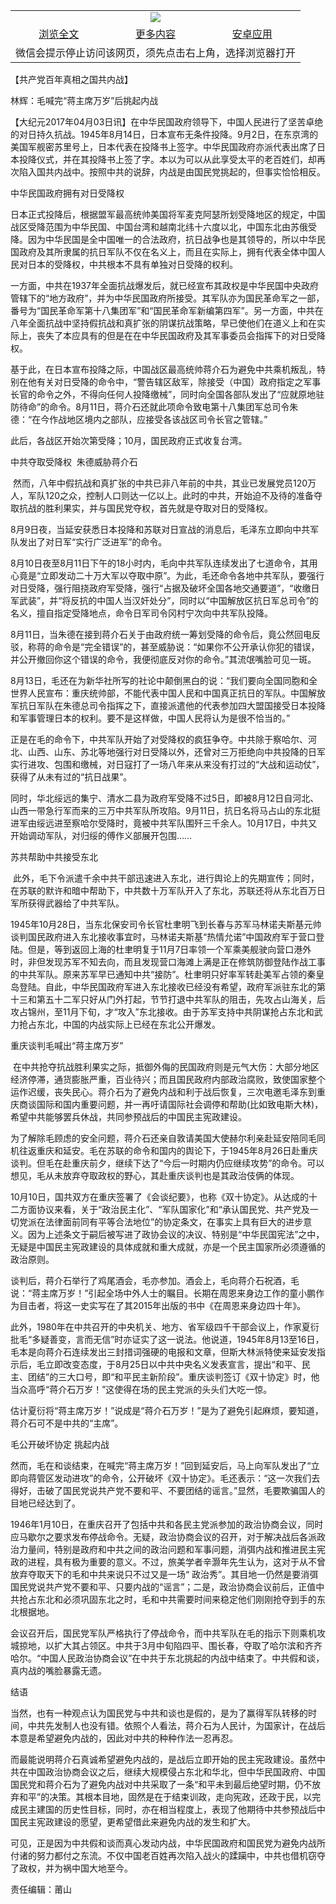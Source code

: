 

<table>
  <tr>
    <td align="center" colspan="3">
      <a href="https://github.com/ogate/ogate/blob/master/README.md"><img src="https://cloud.githubusercontent.com/assets/11880933/13434984/f430fae2-e012-11e5-814f-c2df1e82b247.jpg"/></a>
    </td>
  </tr>
  <tr>
    <td align="center">
      <a href="https://s3.ap-south-1.amazonaws.com/ogatem/oGate.htm?c815810&from=oNote">浏览全文</a>
    </td>
    <td align="center">
      <a href="https://s3.ap-south-1.amazonaws.com/ogatem/oGate.htm?from=oNote">更多内容</a>
    </td>
    <td align="center">
      <a href="https://raw.githubusercontent.com/ogate/up/master/ogate.apk">安卓应用</a>
    </td>
  </tr>
  <tr>
    <td align="center" colspan="3">
      微信会提示停止访问该网页，须先点击右上角，选择浏览器打开
    </td>
  </tr>
</table>    


【共产党百年真相之国共内战】

林辉：毛喊完“蒋主席万岁”后挑起内战






        

【大纪元2017年04月03日讯】在中华民国政府领导下，中国人民进行了坚苦卓绝的对日持久抗战。1945年8月14日，日本宣布无条件投降。9月2日，在东京湾的美国军舰密苏里号上，日本代表在投降书上签字。中华民国政府亦派代表出席了日本投降仪式，并在其投降书上签了字。本以为可以从此享受太平的老百姓们，却再次陷入国共内战中。按照中共的说辞，内战是由国民党挑起的，但事实恰恰相反。


中华民国政府拥有对日受降权


日本正式投降后，根据盟军最高统帅美国将军麦克阿瑟所划受降地区的规定，中国战区受降范围为中华民国、中国台湾和越南北纬十六度以北，中国东北由苏俄受降。因为中华民国是全中国唯一的合法政府，抗日战争也是其领导的，所以中华民国政府及其所隶属的抗日军队不仅在名义上，而且在实际上，拥有代表全体中国人民对日本的受降权，中共根本不具有单独对日受降的权利。


一方面，中共在1937年全面抗战爆发后，就已经宣布其政权是中华民国中央政府管辖下的“地方政府”，并为中华民国政府所接受。其军队亦为国民革命军之一部，番号为“国民革命军第十八集团军”和“国民革命军新编第四军”。另一方面，中共在八年全面抗战中坚持假抗战和真扩张的阴谋抗战策略，早已使他们在道义上和在实际上，丧失了本应具有的但是在在中华民国政府及其军事委员会指挥下的对日受降权。


基于此，在日本宣布投降之际，中国战区最高统帅蒋介石为避免中共乘机叛乱，特别在他有关对日受降的命令中，“警告辖区敌军，除接受（中国）政府指定之军事长官的命令之外，不得向任何人投降缴械”，同时向全国各部队发出了“应就原地驻防待命”的命令。8月11日，蒋介石还就此项命令致电第十八集团军总司令朱德：“在今作战地区境内之部队，应接受各该战区司令长官之管辖。”


此后，各战区开始次第受降；10月，国民政府正式收复台湾。


中共夺取受降权  朱德威胁蒋介石


 然而，八年中假抗战和真扩张的中共已非八年前的中共，其业已发展党员120万人，军队120之众，控制人口则达一亿以上。此时的中共，开始迫不及待的准备夺取抗战的胜利果实，并与国民党夺权，首先就是夺取对日的受降权。


8月9日夜，当延安获悉日本投降和苏联对日宣战的消息后，毛泽东立即向中共军队发出了对日军“实行广泛进军”的命令。


8月10日夜至8月11日下午的18小时内，毛向中共军队连续发出了七道命令，其用心竟是“立即发动二十万大军以夺取中原”。为此，毛还命令各地中共军队，要强行对日受降，强行阻挠政府军受降，强行“占据及破坏全国各地交通要道”，“收缴日军武装”，并“将反抗的中国人当汉奸处分”，同时以“中国解放区抗日军总司令”的名义，擅自指定受降地点，命令日军司令冈村宁次向中共军队投降。


8月11日，当朱德在接到蒋介石关于由政府统一筹划受降的命令后，竟公然回电反驳，称蒋的命令是“完全错误”的，甚至威胁说：“如果你不公开承认你犯的错误，并公开撤回你这个错误的命令，我便彻底反对你的命令。”其流氓嘴脸可见一斑。


8月13日，毛还在为新华社所写的社论中颠倒黑白的说：“我们要向全国同胞和全世界人民宣布：重庆统帅部，不能代表中国人民和中国真正抗日的军队。中国解放军抗日军队在朱德总司令指挥之下，直接派遣他的代表参加四大盟国接受日本投降和军事管理日本的权利。要不是这样做，中国人民将认为是很不恰当的。”


正是在毛的命令下，中共军队开始了对受降权的疯狂争夺。中共除于察哈尔、河北、山西、山东、苏北等地强行对日受降以外，还曾对三万拒绝向中共投降的日军实行进攻、包围和缴械，对日寇打了一场八年来从来没有打过的“大战和运动仗”，获得了从未有过的“抗日战果”。


同时，华北绥远的集宁、清水二县为政府军受降不过5日，即被8月12日自河北、山西一带急行军而来的三万中共军队所攻陷。9月11日，抗日名将马占山的东北挺进军由绥远进至察哈尔受降时，竟被中共军队围歼三千余人。10月17日，中共又开始调动军队，对归绥的傅作义部展开包围……


苏共帮助中共接受东北


 此外，毛下令派遣千余中共干部迅速进入东北，进行舆论上的先期宣传；同时，在苏联的默许和暗中帮助下，中共数十万军队开入了东北，苏联还将从东北百万日军所获得武器给了中共军队。


1945年10月28日，当东北保安司令长官杜聿明飞到长春与苏军马林诺夫斯基元帅谈判国民政府进入东北接收事宜时，马林诺夫斯基“热情允诺”中国政府军于营口登陆。但是，等到返回上海的杜聿明复于11月7日率领一个军乘美舰驶向营口港外时，非但发现苏军不知去向，而且发现营口海滩上满是正在修筑防御登陆作战工事的中共军队。原来苏军早已通知中共“接防”。杜聿明只好率军转赴美军占领的秦皇岛登陆。自此，中华民国政府军进入东北接收已经没有希望，政府军派驻东北的第十三和第五十二军只好从门外打起，节节打退中共军队的阻击，先攻占山海关，后攻占锦州，至11月下旬，才“攻入”东北接收。由于苏军支持中共阴谋抢占东北和武力抢占东北，中国的内战实际上已经在东北公开爆发。


重庆谈判毛喊出“蒋主席万岁”


 在中共抢夺抗战胜利果实之际，抵御外侮的民国政府则是元气大伤：大部分地区经济停滞，通货膨胀严重，百业待兴；而且国民政府内部政治腐败，致使国家整个运作迟缓，丧失民心。蒋介石为了避免内战和利于战后恢复，三次电邀毛泽东到重庆商谈国际和国内重要问题，并一再吁请国际社会调停和帮助(比如致电斯大林)，希望中共能够罢兵休战，共同参预战后的中国民主宪政建设。


为了解除毛顾虑的安全问题，蒋介石还亲自敦请美国大使赫尔利亲赴延安陪同毛同机往返重庆和延安。毛在苏联的命令和国内的舆论下，于1945年8月26日赴重庆谈判。但毛在赴重庆前夕，继续下达了“今后一时期内仍应继续攻势”的命令。可以想见，毛从未放弃夺取政权的野心，其赴重庆谈判也是其政治伎俩的体现。


10月10日，国共双方在重庆签署了《会谈纪要》，也称《双十协定》。从达成的十二方面协议来看，关于“政治民主化”、“军队国家化”和“承认国民党、共产党及一切党派在法律面前同有平等合法地位”的协定条文，在事实上具有巨大的进步意义。因为上述条文于嗣后被写进了政协会议的决议、特别是“中华民国宪法”之中，无疑是中国民主宪政建设的具体成就和重大成就，亦是一个民主国家所必须遵循的政治原则。


谈判后，蒋介石举行了鸡尾酒会，毛亦参加。酒会上，毛向蒋介石祝酒，毛说：“蒋主席万岁！”引起全场中外人士的瞩目。长期在周恩来身边工作的童小鹏作为目击者，将这一史实写在了其2015年出版的书中《在周恩来身边四十年》。


此外，1980年在中共召开的中央机关、地方、省军级四千干部会议上，作家夏衍批毛“多疑善变，言而无信”时亦证实了这一说法。他说道，1945年8月13至16日，毛本是向蒋介石连续发出三封措词强硬的电报和文章，但斯大林派特使来延安发指示后，毛立即改变态度，于8月25日以中共中央名义发表宣言，提出“和平、民主、团结”的三大口号，即“和平民主新阶段”。重庆谈判签订《双十协定》时，他当众高呼“蒋介石万岁！”这使得在场的民主党派的头头们大吃一惊。


估计夏衍将“蒋主席万岁！”说成是“蒋介石万岁！”是为了避免引起麻烦，要知道，蒋介石可不是中共的“主席”。


毛公开破坏协定 挑起内战


然而，毛在和谈结束，在喊完“蒋主席万岁！”回到延安后，马上向军队发出了“立即向蒋管区发动进攻”的命令，公开破坏《双十协定》。毛还表示：“这一次我们去得好，击破了国民党说共产党不要和平、不要团结的谣言。”显然，毛要欺骗国人的目地已经达到了。


1946年1月10日，在重庆召开了包括中共和各民主党派参加的政治协商会议，同时应马歇尔之要求发布停战命令。无疑，政治协商会议的召开，对于解决战后各派政治力量间，特别是政府和中共之间的政治问题和军事问题，消弭内战和推进民主宪政的进程，具有极为重要的意义。不过，旅美学者辛灏年先生认为，这对于从不曾放弃夺取天下的毛和中共来说只不过又是一场“ 政治秀”。其目地一仍然是要消弭国民党说共产党不要和平、只要内战的“谣言”；二是，政治协商会议前后，正值中共抢占东北和必须巩固东北之时，毛和中共需要时间来稳定他们刚刚抢夺到手的东北根据地。


会议召开后，国民党军队严格执行了停战命令，而中共军队在毛的指示下则乘机攻城掠地，以扩大其占领区。中共于3月中旬陷四平、围长春，夺取了哈尔滨和齐齐哈尔。“中国人民政治协商会议”在中共于东北挑起的内战中结束了。中共假和谈，真内战的嘴脸暴露无遗。


结语


当然，也有一种观点认为国民党与中共和谈也是假的，是为了赢得军队转移的时间，中共先发制人也没有错。依照个人看法，蒋介石为人民计，为国家计，在战后本意是希望避免内战的，因此对中共的种种作法一忍再忍。


而最能说明蒋介石真诚希望避免内战的，是战后立即开始的民主宪政建设。虽然中共在中国政治协商会议之后，继续大规模侵占东北和华北，但中华民国政府、中国国民党和蒋介石为了避免内战对中共采取了一条“和平未到最后绝望时期，仍不放弃和平”的决策。其根本目地，固然是在于结束训政，走向宪政，还政于民，以完成民主建国的历史性目标，同时，亦在相当程度上，表现了他期待中共参预战后中国民主宪政建设的愿望，更希望借此来避免内战的发生和扩大。


可见，正是因为中共假和谈而真心发动内战，中华民国政府和国民党为避免内战所付诸的努力都付之东流。不仅中国老百姓再次陷入战火的蹂躏中，中共也借机窃夺了政权，并为祸中国大地至今。


责任编辑：莆山


 


 


&nbsp;


&nbsp;



